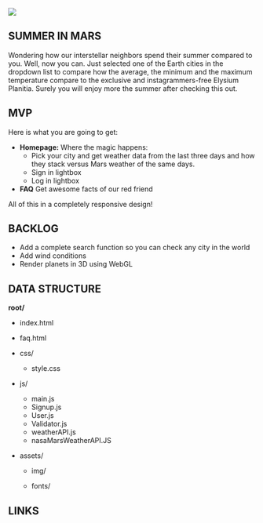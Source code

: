 ![](https://i.chzbgr.com/full/8571285248/hF7C244A1/dating-fails-mars-might-need-a-little-more-space)

## SUMMER IN MARS

Wondering how our interstellar neighbors spend their summer compared to you. Well, now you can. Just selected one of the Earth cities in the dropdown list to compare how the average, the minimum and the maximum temperature compare to the exclusive and instagrammers-free Elysium Planitia. Surely you will enjoy more the summer after checking this out.

## MVP

Here is what you are going to get:

- **Homepage:** Where the magic happens:
  - Pick your city and get weather data from the last three days and how they stack versus Mars weather of the same days.
  - Sign in lightbox
  - Log in lightbox
- **FAQ** Get awesome facts of our red friend

All of this in a completely responsive design!

## BACKLOG

- Add a complete search function so you can check any city in the world
- Add wind conditions
- Render planets in 3D using WebGL

## DATA STRUCTURE

**root/**

- index.html

- faq.html

- css/

  - style.css

- js/

  - main.js
  - Signup.js
  - User.js
  - Validator.js
  - weatherAPI.js
  - nasaMarsWeatherAPI.JS

- assets/

  - img/

  - fonts/

## LINKS
